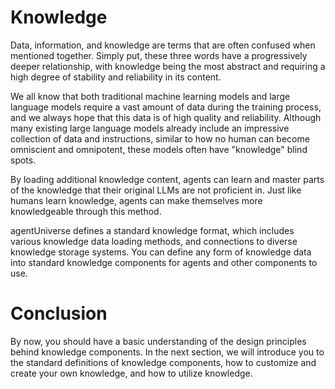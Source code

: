 # Knowledge
Data, information, and knowledge are terms that are often confused when mentioned together. Simply put, these three words have a progressively deeper relationship, with knowledge being the most abstract and requiring a high degree of stability and reliability in its content.

We all know that both traditional machine learning models and large language models require a vast amount of data during the training process, and we always hope that this data is of high quality and reliability. Although many existing large language models already include an impressive collection of data and instructions, similar to how no human can become omniscient and omnipotent, these models often have "knowledge" blind spots.

By loading additional knowledge content, agents can learn and master parts of the knowledge that their original LLMs are not proficient in. Just like humans learn knowledge, agents can make themselves more knowledgeable through this method.

agentUniverse defines a standard knowledge format, which includes various knowledge data loading methods, and connections to diverse knowledge storage systems. You can define any form of knowledge data into standard knowledge components for agents and other components to use.

# Conclusion
By now, you should have a basic understanding of the design principles behind knowledge components. In the next section, we will introduce you to the standard definitions of knowledge components, how to customize and create your own knowledge, and how to utilize knowledge.